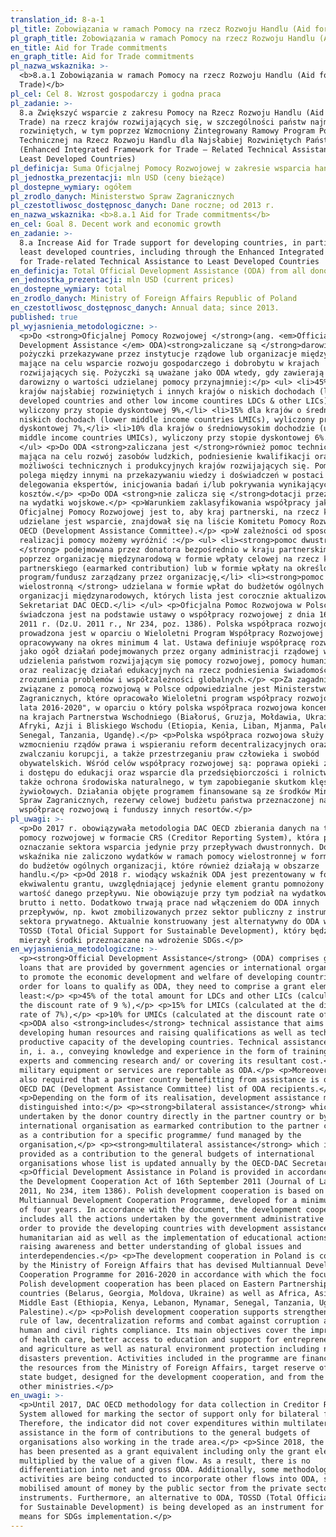 ```yaml
---
translation_id: 8-a-1
pl_title: Zobowiązania w ramach Pomocy na rzecz Rozwoju Handlu (Aid for Trade)
pl_graph_title: Zobowiązania w ramach Pomocy na rzecz Rozwoju Handlu (Aid for Trade)
en_title: Aid for Trade commitments
en_graph_title: Aid for Trade commitments
pl_nazwa_wskaznika: >-
  <b>8.a.1 Zobowiązania w ramach Pomocy na rzecz Rozwoju Handlu (Aid for
  Trade)</b>
pl_cel: Cel 8. Wzrost gospodarczy i godna praca
pl_zadanie: >-
  8.a Zwiększyć wsparcie z zakresu Pomocy na Rzecz Rozwoju Handlu (Aid for
  Trade) na rzecz krajów rozwijających się, w szczególności państw najmniej
  rozwiniętych, w tym poprzez Wzmocniony Zintegrowany Ramowy Program Pomocy
  Technicznej na Rzecz Rozwoju Handlu dla Najsłabiej Rozwiniętych Państw
  (Enhanced Integrated Framework for Trade – Related Technical Assistance to
  Least Developed Countries)
pl_definicja: Suma Oficjalnej Pomocy Rozwojowej w zakresie wsparcia handlu.
pl_jednostka_prezentacji: mln USD (ceny bieżące)
pl_dostepne_wymiary: ogółem
pl_zrodlo_danych: Ministerstwo Spraw Zagranicznych
pl_czestotliwosc_dostępnosc_danych: Dane roczne; od 2013 r.
en_nazwa_wskaznika: <b>8.a.1 Aid for Trade commitments</b>
en_cel: Goal 8. Decent work and economic growth
en_zadanie: >-
  8.a Increase Aid for Trade support for developing countries, in particular
  least developed countries, including through the Enhanced Integrated Framework
  for Trade-related Technical Assistance to Least Developed Countries
en_definicja: Total Official Development Assistance (ODA) from all donors for aid for trade.
en_jednostka_prezentacji: mln USD (current prices)
en_dostepne_wymiary: total
en_zrodlo_danych: Ministry of Foreign Affairs Republic of Poland
en_czestotliwosc_dostępnosc_danych: Annual data; since 2013.
published: true
pl_wyjasnienia_metodologiczne: >-
  <p>Do <strong>Oficjalnej Pomocy Rozwojowej </strong>(ang. <em>Official
  Development Assistance </em> ODA)<strong>zaliczane są </strong>darowizny i
  pożyczki przekazywane przez instytucje rządowe lub organizacje międzynarodowe,
  mające na celu wsparcie rozwoju gospodarczego i dobrobytu w krajach
  rozwijających się. Pożyczki są uważane jako ODA wtedy, gdy zawierają element
  darowizny o wartości udzielanej pomocy przynajmniej:</p> <ul> <li>45% dla
  krajów najsłabiej rozwiniętych i innych krajów o niskich dochodach (least
  developed countries and other low income countires LDCs & other LICs),
  wyliczony przy stopie dyskontowej 9%,</li> <li>15% dla krajów o średnich i
  niskich dochodach (lower middle income countries LMICs), wyliczony przy stopie
  dyskontowej 7%,</li> <li>10% dla krajów o średniowysokim dochodzie (upper
  middle income countries UMICs), wyliczony przy stopie dyskontowej 6%.</li>
  </ul> <p>Do ODA <strong>zaliczana jest </strong>również pomoc techniczna,
  mająca na celu rozwój zasobów ludzkich, podniesienie kwalifikacji oraz
  możliwości technicznych i produkcyjnych krajów rozwijających się. Pomoc ta
  polega między innymi na przekazywaniu wiedzy i doświadczeń w postaci szkoleń,
  delegowania ekspertów, inicjowania badań i/lub pokrywania wynikających z tego
  kosztów.</p> <p>Do ODA <strong>nie zalicza się </strong>dotacji przeznaczonych
  na wydatki wojskowe.</p> <p>Warunkiem zaklasyfikowania współpracy jako
  Oficjalnej Pomocy Rozwojowej jest to, aby kraj partnerski, na rzecz którego
  udzielane jest wsparcie, znajdował się na liście Komitetu Pomocy Rozwojowej
  OECD (Development Assistance Committee).</p> <p>W zależności od sposobu
  realizacji pomocy możemy wyróżnić :</p> <ul> <li><strong>pomoc dwustronną
  </strong> podejmowana przez donatora bezpośrednio w kraju partnerskim bądź
  poprzez organizację międzynarodową w formie wpłaty celowej na rzecz kraju
  partnerskiego (earmarked contribution) lub w formie wpłaty na określony
  program/fundusz zarządzany przez organizację,</li> <li><strong>pomoc
  wielostronną </strong> udzielana w formie wpłat do budżetów ogólnych
  organizacji międzynarodowych, których lista jest corocznie aktualizowana przez
  Sekretariat DAC OECD.</li> </ul> <p>Oficjalna Pomoc Rozwojowa w Polsce
  świadczona jest na podstawie ustawy o współpracy rozwojowej z dnia 16 września
  2011 r. (Dz.U. 2011 r., Nr 234, poz. 1386). Polska współpraca rozwojowa
  prowadzona jest w oparciu o Wieloletni Program Współpracy Rozwojowej
  opracowywany na okres minimum 4 lat. Ustawa definiuje współpracę rozwojową
  jako ogół działań podejmowanych przez organy administracji rządowej w celu
  udzielenia państwom rozwijającym się pomocy rozwojowej, pomocy humanitarnej
  oraz realizację działań edukacyjnych na rzecz podniesienia świadomości i
  zrozumienia problemów i współzależności globalnych.</p> <p>Za zagadnienia
  związane z pomocą rozwojową w Polsce odpowiedzialne jest Ministerstwo Spraw
  Zagranicznych, które opracowało Wieloletni program współpracy rozwojowej na
  lata 2016-2020", w oparciu o który polska współpraca rozwojowa koncentruje się
  na krajach Partnerstwa Wschodniego (Białoruś, Gruzja, Mołdawia, Ukraina) oraz
  Afryki, Azji i Bliskiego Wschodu (Etiopia, Kenia, Liban, Mjanma, Palestyna,
  Senegal, Tanzania, Ugandę).</p> <p>Polska współpraca rozwojowa służy
  wzmocnieniu rządów prawa i wspieraniu reform decentralizacyjnych oraz
  zwalczaniu korupcji, a także przestrzeganiu praw człowieka i swobód
  obywatelskich. Wśród celów współpracy rozwojowej są: poprawa opieki zdrowotnej
  i dostępu do edukacji oraz wsparcie dla przedsiębiorczości i rolnictwa, a
  także ochrona środowiska naturalnego, w tym zapobieganie skutkom klęsk
  żywiołowych. Działania objęte programem finansowane są ze środków Ministerstwa
  Spraw Zagranicznych, rezerwy celowej budżetu państwa przeznaczonej na
  współpracę rozwojową i funduszy innych resortów.</p>
pl_uwagi: >-
  <p>Do 2017 r. obowiązywała metodologia DAC OECD zbierania danych na temat
  pomocy rozwojowej w formacie CRS (Creditor Reporting System), która pozwala na
  oznaczanie sektora wsparcia jedynie przy przepływach dwustronnych. Do
  wskaźnika nie zaliczono wydatków w ramach pomocy wielostronnej w formie wpłat
  do budżetów ogólnych organizacji, które również działają w obszarze
  handlu.</p> <p>Od 2018 r. wiodący wskaźnik ODA jest prezentowany w formie
  ekwiwalentu grantu, uwzględniającej jedynie element grantu pomnożony przez
  wartość danego przepływu. Nie obowiązuje przy tym podział na wydatkowanie ODA
  brutto i netto. Dodatkowo trwają prace nad włączeniem do ODA innych
  przepływów, np. kwot zmobilizowanych przez sektor publiczny z instrumentów
  sektora prywatnego. Aktualnie konstruowany jest alternatywny do ODA wskaźnik
  TOSSD (Total Oficial Support for Sustainable Development), który będzie
  mierzył środki przeznaczane na wdrożenie SDGs.</p>
en_wyjasnienia_metodologiczne: >-
  <p><strong>Official Development Assistance</strong> (ODA) comprises grants and
  loans that are provided by government agencies or international organizations
  to promote the economic development and welfare of developing countries. In
  order for loans to qualify as ODA, they need to comprise a grant element of at
  least:</p> <p>45% of the total amount for LDCs and other LICs (calculated at
  the discount rate of 9 %),</p> <p>15% for LMICs (calculated at the discount
  rate of 7%),</p> <p>10% for UMICs (calculated at the discount rate of 6%).</p>
  <p>ODA also <strong>includes</strong> technical assistance that aims at
  developing human resources and raising qualifications as well as technical and
  productive capacity of the developing countries. Technical assistance consists
  in, i. a., conveying knowledge and experience in the form of training, sending
  experts and commencing research and/ or covering its resultant cost.</p> <p>No
  military equipment or services are reportable as ODA.</p> <p>Moreover, it is
  also required that a partner country benefitting from assistance is on the
  OECD DAC (Development Assistance Committee) list of ODA recipients.</p>
  <p>Depending on the form of its realisation, development assistance might be
  distinguished into:</p> <p><strong>bilateral assistance</strong> which is
  undertaken by the donor country directly in the partner country or by an
  international organisation as earmarked contribution to the partner country or
  as a contribution for a specific programme/ fund managed by the
  organisation,</p> <p><strong>multilateral assistance</strong> which is
  provided as a contribution to the general budgets of international
  organisations whose list is updated annually by the OECD-DAC Secretariat.</p>
  <p>Official Development Assistance in Poland is provided in accordance with
  the Development Cooperation Act of 16th September 2011 (Journal of Laws of
  2011, No 234, item 1386). Polish development cooperation is based on the
  Multiannual Development Cooperation Programme, developed for a minimum period
  of four years. In accordance with the document, the development cooperation
  includes all the actions undertaken by the government administrative bodies in
  order to provide the developing countries with development assistance and
  humanitarian aid as well as the implementation of educational actions for
  raising awareness and better understanding of global issues and
  interdependencies.</p> <p>The development cooperation in Poland is coordinated
  by the Ministry of Foreign Affairs that has devised Multiannual Development
  Cooperation Programme for 2016-2020 in accordance with which the focus of
  Polish development cooperation has been placed on Eastern Partnership
  countries (Belarus, Georgia, Moldova, Ukraine) as well as Africa, Asia and
  Middle East (Ethiopia, Kenya, Lebanon, Mynamar, Senegal, Tanzania, Uganda and
  Palestine).</p> <p>Polish development cooperation supports strengthening the
  rule of law, decentralization reforms and combat against corruption as well as
  human and civil rights compliance. Its main objectives cover the improvement
  of health care, better access to education and support for entrepreneurship
  and agriculture as well as natural environment protection including natural
  disasters prevention. Activities included in the programme are financed with
  the resources from the Ministry of Foreign Affairs, target reserve of the
  state budget, designed for the development cooperation, and from the funds of
  other ministries.</p>
en_uwagi: >-
  <p>Until 2017, DAC OECD methodology for data collection in Creditor Reporting
  System allowed for marking the sector of support only for bilateral flows.
  Therefore, the indicator did not cover expenditures within multilateral
  assistance in the form of contributions to the general budgets of
  organisations also working in the trade area.</p> <p>Since 2018, the indicator
  has been presented as a grant equivalent including only the grant element
  multiplied by the value of a given flow. As a result, there is no
  differentiation into net and gross ODA. Additionally, some methodological
  activities are being conducted to incorporate other flows into ODA, such as
  mobilised amount of money by the public sector from the private sector
  instruments. Furthermore, an alternative to ODA, TOSSD (Total Official Support
  for Sustainable Development) is being developed as an instrument for measuring
  means for SDGs implementation.</p>
---
```


